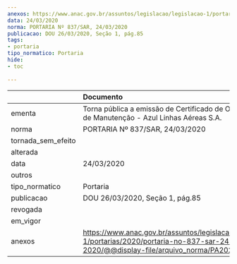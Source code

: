 ```yaml
---
anexos: https://www.anac.gov.br/assuntos/legislacao/legislacao-1/portarias/2020/portaria-no-837-sar-24-03-2020/@@display-file/arquivo_norma/PA2020-0837.pdf
data: 24/03/2020
norma: PORTARIA Nº 837/SAR, 24/03/2020
publicacao: DOU 26/03/2020, Seção 1, pág.85
tags:
- portaria
tipo_normatico: Portaria
hide: 
- toc 
 
---
```


|                    | Documento                                                                                                                                           |
|:-------------------|:----------------------------------------------------------------------------------------------------------------------------------------------------|
| ementa             | Torna pública a emissão de Certificado de Organização de Manutenção - Azul Linhas Aéreas S.A.                                                       |
| norma              | PORTARIA Nº 837/SAR, 24/03/2020                                                                                                                     |
| tornada_sem_efeito |                                                                                                                                                     |
| alterada           |                                                                                                                                                     |
| data               | 24/03/2020                                                                                                                                          |
| outros             |                                                                                                                                                     |
| tipo_normatico     | Portaria                                                                                                                                            |
| publicacao         | DOU 26/03/2020, Seção 1, pág.85                                                                                                                     |
| revogada           |                                                                                                                                                     |
| em_vigor           |                                                                                                                                                     |
| anexos             | https://www.anac.gov.br/assuntos/legislacao/legislacao-1/portarias/2020/portaria-no-837-sar-24-03-2020/@@display-file/arquivo_norma/PA2020-0837.pdf |